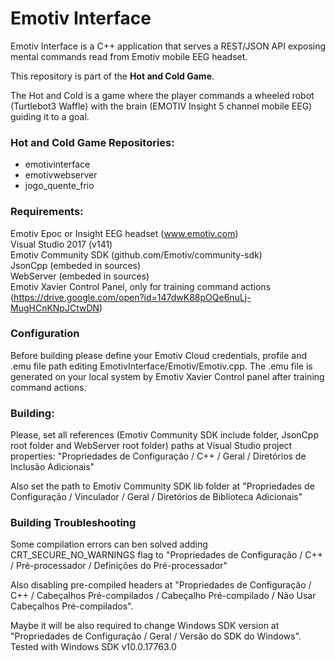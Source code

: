# Emotiv Interface

Emotiv Interface is a C++ application that serves a REST/JSON API exposing mental commands read from Emotiv mobile EEG headset.

This repository is part of the **Hot and Cold Game**. 

The Hot and Cold is a game where the player commands a wheeled robot (Turtlebot3 Waffle) with the brain (EMOTIV Insight 5 channel mobile EEG) guiding it to a goal. 

### Hot and Cold Game Repositories:

- emotivinterface
- emotivwebserver
- jogo_quente_frio

### Requirements:

Emotiv Epoc or Insight EEG headset (www.emotiv.com)  
Visual Studio 2017 (v141)  
Emotiv Community SDK (github.com/Emotiv/community-sdk)  
JsonCpp (embeded in sources)  
WebServer (embeded in sources)  
Emotiv Xavier Control Panel, only for training command actions (https://drive.google.com/open?id=147dwK88pOQe6nuLj-MugHCnKNpJCtwDN)  

### Configuration

Before building please define your Emotiv Cloud credentials, profile and .emu file path editing EmotivInterface/Emotiv/Emotiv.cpp. The .emu file is generated on your local system by Emotiv Xavier Control panel after training command actions.

### Building:

Please, set all references (Emotiv Community SDK include folder, JsonCpp root folder and WebServer root folder) paths at Visual Studio project properties: "Propriedades de Configuração / C++ / Geral / Diretórios de Inclusão Adicionais"

Also set the path to Emotiv Community SDK lib folder at "Propriedades de Configuração / Vinculador / Geral / Diretórios de Biblioteca Adicionais" 

### Building Troubleshooting

Some compilation errors can ben solved adding CRT_SECURE_NO_WARNINGS flag to "Propriedades de Configuração / C++ / Pré-processador / Definições do Pré-processador"

Also disabling pre-compiled headers at "Propriedades de Configuração / C++ / Cabeçalhos Pré-compilados / Cabeçalho Pré-compilado / Não Usar Cabeçalhos Pré-compilados".

Maybe it will be also required to change Windows SDK version at "Propriedades de Configuração / Geral / Versão do SDK do Windows". Tested with Windows SDK v10.0.17763.0


